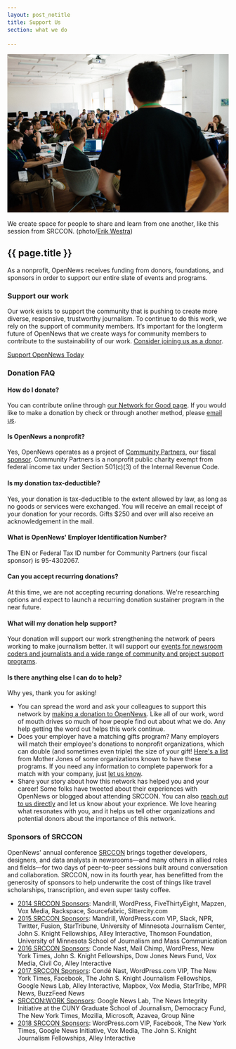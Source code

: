 ```yaml
---
layout: post_notitle
title: Support Us
section: what we do

---
```

<img src="/media/img/srccon-supporters.jpg" class="topline">
<p class="caption">We create space for people to share and learn from one another, like this session from SRCCON. (photo/<a href="http://www.westraco.com/">Erik Westra</a>)</p>

<h2>{{ page.title }}</h2>
<p class="bodybig">As a nonprofit, OpenNews receives funding from donors, foundations, and sponsors in order to support our entire slate of events and programs.</p>

### Support our work

Our work exists to support the community that is pushing to create more diverse, responsive, trustworthy journalism. To continue to do this work, we rely on the support of community members. It’s important for the longterm future of OpenNews that we create ways for community members to contribute to the sustainability of our work. [Consider joining us as a donor](https://opennews.networkforgood.com/projects/54161).

<a id="faq" class="sidebar-button" href="https://opennews.networkforgood.com/projects/54161">Support OpenNews Today</a>

### Donation FAQ
#### How do I donate?
You can contribute online through [our Network for Good page](https://opennews.networkforgood.com/projects/54161). If you would like to make a donation by check or through another method, please [email us](mailto:info@opennews.org).

#### Is OpenNews a nonprofit?
Yes, OpenNews operates as a project of [Community Partners](https://communitypartners.org/), our [fiscal sponsor](https://www.councilofnonprofits.org/tools-resources/fiscal-sponsorship-nonprofits). Community Partners is a nonprofit public charity exempt from federal income tax under Section 501(c)(3) of the Internal Revenue Code.

#### Is my donation tax-deductible?
Yes, your donation is tax-deductible to the extent allowed by law, as long as no goods or services were exchanged. You will receive an email receipt of your donation for your records. Gifts $250 and over will also receive an acknowledgement in the mail.

#### What is OpenNews' Employer Identification Number?
The EIN or Federal Tax ID number for Community Partners (our fiscal sponsor) is 95-4302067.

#### Can you accept recurring donations?
At this time, we are not accepting recurring donations. We're researching options and expect to launch a recurring donation sustainer program in the near future.

#### What will my donation help support?
Your donation will support our work strengthening the network of peers working to make journalism better. It will support our [events for newsroom coders and journalists and a wide range of community and project support programs](/what). 

#### Is there anything else I can do to help?
Why yes, thank you for asking!

* You can spread the word and ask your colleagues to support this network by [making a donation to OpenNews](https://opennews.networkforgood.com/projects/54161). Like all of our work, word of mouth drives so much of how people find out about what we do. Any help getting the word out helps this work continue.
* Does your employer have a matching gifts program? Many employers will match their employee's donations to nonprofit organizations, which can double (and sometimes even triple) the size of your gift! [Here's a list](https://www.motherjones.com/support/matching-gifts/) from Mother Jones of some organizations known to have these programs. If you need any information to complete paperwork for a match with your company, just [let us know](mailto:erika@opennews.org).
* Share your story about how this network has helped you and your career! Some folks have tweeted about their experiences with OpenNews or blogged about attending SRCCON. You can also [reach out to us directly](mailto:info@opennews.org) and let us know about your exprience. We love hearing what resonates with you, and it helps us tell other organizations and potential donors about the importance of this network.


### Sponsors of SRCCON

OpenNews' annual conference [SRCCON](https://srccon.org) brings together developers, designers, and data analysts in newsrooms—and many others in allied roles and fields—for two days of peer-to-peer sessions built around conversation and collaboration. SRCCON, now in its fourth year, has benefitted from the generosity of sponsors to help underwrite the cost of things like travel scholarships, transcription, and even super tasty coffee.

* [2014 SRCCON Sponsors](http://2014.srccon.org/sponsors/): Mandrill, WordPress, FiveThirtyEight, Mapzen, Vox Media, Rackspace, Sourcefabric, Sittercity.com
* [2015 SRCCON Sponsors](http://2015.srccon.org/sponsors/2015/): Mandrill, WordPress.com VIP, Slack, NPR, Twitter, Fusion, StarTribune, University of Minnesota Journalism Center, John S. Knight Fellowships, Alley Interactive, Thomson Foundation, University of Minnesota School of Journalism and Mass Communication
* [2016 SRCCON Sponsors](http://srccon.org/sponsors/): Conde Nast, Mail Chimp, WordPress, New York Times, John S. Knight Fellowships, Dow Jones News Fund, Vox Media, Civil Co, Alley Interactive
* [2017 SRCCON Sponsors](https://2017.srccon.org/sponsors/): Condé Nast, WordPress.com VIP, The New York Times, Facebook, The John S. Knight Journalism Fellowships, Google News Lab, Alley Interactive, Mapbox, Vox Media, StarTribe, MPR News, BuzzFeed News
* [SRCCON:WORK Sponsors](https://work.srccon.org/sponsors/): Google News Lab, The News Integrity Initiative at the CUNY Graduate School of Journalism, Democracy Fund, The New York Times, Mozilla, Microsoft, Azavea, Group Nine
* [2018 SRCCON Sponsors](https://srccon.org/sponsors/): WordPress.com VIP, Facebook, The New York Times, Google News Initiative, Vox Media, The John S. Knight Journalism Fellowships, Alley Interactive
